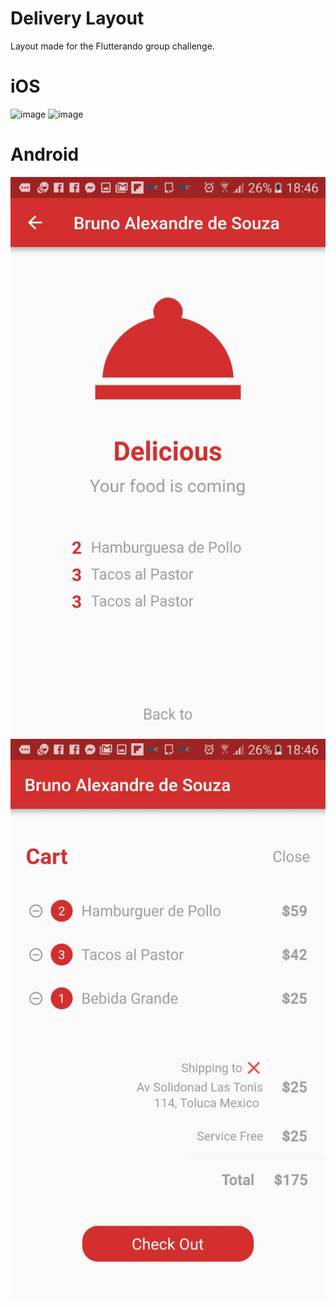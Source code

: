 # Delivery Layout

Layout made for the Flutterando group challenge.

# iOS

![image](https://github.com/BrunoPien/delivery_desafio_layout/blob/master/screenshot/Captura%20de%20Tela%202019-01-22%20a%CC%80s%2018.49.54.png?raw=true)
![image](https://github.com/BrunoPien/delivery_desafio_layout/blob/master/screenshot/Captura%20de%20Tela%202019-01-22%20a%CC%80s%2018.50.11.png?raw=true)

# Android

![image](https://github.com/BrunoPien/delivery_desafio_layout/blob/master/screenshot/WhatsApp%20Image%202019-01-22%20at%2018.59.17.jpeg?raw=true)
![image](https://github.com/BrunoPien/delivery_desafio_layout/blob/master/screenshot/WhatsApp%20Image%202019-01-22%20at%2018.59.20.jpeg?raw=true)

